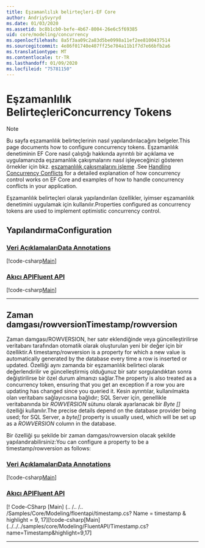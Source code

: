 ```yaml
---
title: Eşzamanlılık belirteçleri-EF Core
author: AndriySvyryd
ms.date: 01/03/2020
ms.assetid: bc8b1cb0-befe-4b67-8004-26e6c5f69385
uid: core/modeling/concurrency
ms.openlocfilehash: 8a5f3aa09c2a83d5be0998a11ef2ee8100437514
ms.sourcegitcommit: 4e86f01740e407ff25e704a11b1f7d7e66bfb2a6
ms.translationtype: MT
ms.contentlocale: tr-TR
ms.lasthandoff: 01/09/2020
ms.locfileid: "75781150"
---
```

# <a name="concurrency-tokens"></a><span data-ttu-id="f2a3b-102">Eşzamanlılık Belirteçleri</span><span class="sxs-lookup"><span data-stu-id="f2a3b-102">Concurrency Tokens</span></span>

> [!NOTE]
> <span data-ttu-id="f2a3b-103">Bu sayfa eşzamanlılık belirteçlerinin nasıl yapılandırılacağını belgeler.</span><span class="sxs-lookup"><span data-stu-id="f2a3b-103">This page documents how to configure concurrency tokens.</span></span> <span data-ttu-id="f2a3b-104">Eşzamanlılık denetiminin EF Core nasıl çalıştığı hakkında ayrıntılı bir açıklama ve uygulamanızda eşzamanlılık çakışmalarını nasıl işleyeceğinizi gösteren örnekler için bkz. [eşzamanlılık çakışmalarını işleme](../saving/concurrency.md) .</span><span class="sxs-lookup"><span data-stu-id="f2a3b-104">See [Handling Concurrency Conflicts](../saving/concurrency.md) for a detailed explanation of how concurrency control works on EF Core and examples of how to handle concurrency conflicts in your application.</span></span>

<span data-ttu-id="f2a3b-105">Eşzamanlılık belirteçleri olarak yapılandırılan özellikler, iyimser eşzamanlılık denetimini uygulamak için kullanılır.</span><span class="sxs-lookup"><span data-stu-id="f2a3b-105">Properties configured as concurrency tokens are used to implement optimistic concurrency control.</span></span>

## <a name="configuration"></a><span data-ttu-id="f2a3b-106">Yapılandırma</span><span class="sxs-lookup"><span data-stu-id="f2a3b-106">Configuration</span></span>

### <a name="data-annotationstabdata-annotations"></a>[<span data-ttu-id="f2a3b-107">Veri Açıklamaları</span><span class="sxs-lookup"><span data-stu-id="f2a3b-107">Data Annotations</span></span>](#tab/data-annotations)

[!code-csharp[Main](../../../samples/core/Modeling/DataAnnotations/Concurrency.cs?name=Concurrency&highlight=5)]

### <a name="fluent-apitabfluent-api"></a>[<span data-ttu-id="f2a3b-108">Akıcı API</span><span class="sxs-lookup"><span data-stu-id="f2a3b-108">Fluent API</span></span>](#tab/fluent-api)

[!code-csharp[Main](../../../samples/core/Modeling/FluentAPI/Concurrency.cs?name=Concurrency&highlight=5)]

***

## <a name="timestamprowversion"></a><span data-ttu-id="f2a3b-109">Zaman damgası/rowversion</span><span class="sxs-lookup"><span data-stu-id="f2a3b-109">Timestamp/rowversion</span></span>

<span data-ttu-id="f2a3b-110">Zaman damgası/ROWVERSION, her satır eklendiğinde veya güncelleştirilirse veritabanı tarafından otomatik olarak oluşturulan yeni bir değer için bir özelliktir.</span><span class="sxs-lookup"><span data-stu-id="f2a3b-110">A timestamp/rowversion is a property for which a new value is automatically generated by the database every time a row is inserted or updated.</span></span> <span data-ttu-id="f2a3b-111">Özelliği aynı zamanda bir eşzamanlılık belirteci olarak değerlendirilir ve güncelleştirmiş olduğunuz bir satır sorgulandıktan sonra değiştirilirse bir özel durum almanızı sağlar.</span><span class="sxs-lookup"><span data-stu-id="f2a3b-111">The property is also treated as a concurrency token, ensuring that you get an exception if a row you are updating has changed since you queried it.</span></span> <span data-ttu-id="f2a3b-112">Kesin ayrıntılar, kullanılmakta olan veritabanı sağlayıcısına bağlıdır; SQL Server için, genellikle veritabanında bir *ROWVERSION* sütunu olarak ayarlanacak bir *Byte []* özelliği kullanılır.</span><span class="sxs-lookup"><span data-stu-id="f2a3b-112">The precise details depend on the database provider being used; for SQL Server, a *byte[]* property is usually used, which will be set up as a *ROWVERSION* column in the database.</span></span>

<span data-ttu-id="f2a3b-113">Bir özelliği şu şekilde bir zaman damgası/rowversion olacak şekilde yapılandırabilirsiniz:</span><span class="sxs-lookup"><span data-stu-id="f2a3b-113">You can configure a property to be a timestamp/rowversion as follows:</span></span>

### <a name="data-annotationstabdata-annotations"></a>[<span data-ttu-id="f2a3b-114">Veri Açıklamaları</span><span class="sxs-lookup"><span data-stu-id="f2a3b-114">Data Annotations</span></span>](#tab/data-annotations)

[!code-csharp[Main](../../../samples/core/Modeling/DataAnnotations/Timestamp.cs?name=Timestamp&highlight=7)]

### <a name="fluent-apitabfluent-api"></a>[<span data-ttu-id="f2a3b-115">Akıcı API</span><span class="sxs-lookup"><span data-stu-id="f2a3b-115">Fluent API</span></span>](#tab/fluent-api)

<span data-ttu-id="f2a3b-116">[! Code-CSharp [Main] (.. /.. /.. /Samples/Core/Modeling/floentapi/timestamp.cs? Name = timestamp & highlight = 9, 17]</span><span class="sxs-lookup"><span data-stu-id="f2a3b-116">[!code-csharp[Main](../../../samples/core/Modeling/FluentAPI/Timestamp.cs?name=Timestamp&highlight=9,17]</span></span>

***
